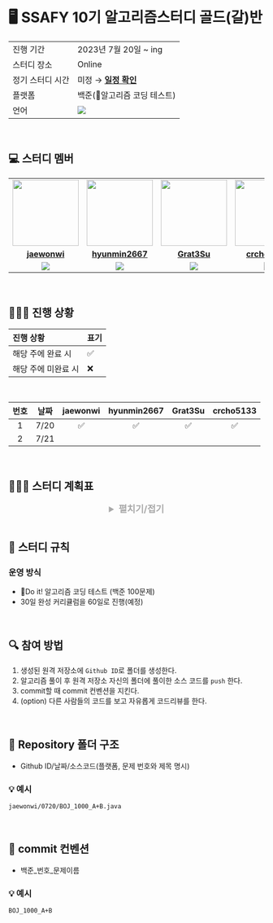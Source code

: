 # 🖥 SSAFY 10기 알고리즘스터디 골드(갈)반

<table align="center">
  <tr>
    <td>진행 기간</td>
    <td>2023년 7월 20일 ~ ing </td>
  </tr>
  <tr>
    <td>스터디 장소</td>
    <td>Online</td>
  </tr>
  <tr>
    <td>정기 스터디 시간</td>
    <td>미정 &rarr; <a href="https://github.com/CodeSquad-BE-Study/Algorithm-Study/wiki/%EB%AA%A8%EC%9E%84-%EC%9D%BC%EC%A0%95"><b>일정 확인</b></a></td>
  </tr>
  <tr>
    <td>플랫폼</td>
    <td>백준(📘알고리즘 코딩 테스트)</td>
  </tr>
  <tr>
    <td>언어</td>
    <td>
      <img src="https://img.shields.io/badge/Java-007396.svg?&style=for-the-badge&logo=Java&logoColor=white"> 
      <!-- <img src="https://img.shields.io/badge/Python-3776AB?style=for-the-badge&logo=python&logoColor=white"> -->
    </td>
  </tr>
</table>

<br/>

## 💻️ 스터디 멤버

<table>
 <tr>
    <td align="center"><a href="https://github.com/jaewonwi"><img src="https://avatars.githubusercontent.com/jaewonwi" width="130px;" alt=""></a></td>
    <td align="center"><a href="https://github.com/hyunmin2667"><img src="https://avatars.githubusercontent.com/hyunmin2667" width="130px;" alt=""></a></td>
    <td align="center"><a href="https://github.com/Grat3Su"><img src="https://avatars.githubusercontent.com/Grat3Su" width="130px;" alt=""></a></td>
    <td align="center"><a href="https://github.com/crcho5133"><img src="https://avatars.githubusercontent.com/crcho5133" width="130px;" alt=""></a></td>
  </tr>
  <tr>
    <td align="center"><a href="https://github.com/jaewonwi"><b>jaewonwi</b></a></td>
    <td align="center"><a href="https://github.com/hyunmin2667"><b>hyunmin2667</b></a></td>
    <td align="center"><a href="https://github.com/Grat3Su"><b>Grat3Su</b></a></td>
    <td align="center"><a href="https://github.com/crcho5133"><b>crcho5133</b></a></td>
  </tr>
  <tr> 
    <td align="center"><img src="https://img.shields.io/badge/Java-007396.svg?&style=for-the-badge&logo=Java&logoColor=white"></td>
    <td align="center"><img src="https://img.shields.io/badge/Java-007396?style=for-the-badge&logo=java&logoColor=white"></td>
    <td align="center"><img src="https://img.shields.io/badge/Java-007396?style=for-the-badge&logo=java&logoColor=white"></td>
    <td align="center"><img src="https://img.shields.io/badge/Java-007396?style=for-the-badge&logo=java&logoColor=white"></td>
    <!-- <td align="center"><img src="https://img.shields.io/badge/Java-007396?style=for-the-badge&logo=java&logoColor=white"><br/><img src="https://img.shields.io/badge/Python-3776AB?style=for-the-badge&logo=python&logoColor=white"></td> -->
  </tr> 
</table>


<br/>

## 🧑🏻‍💻 진행 상황
<div align="center">

| 진행 상황            | 표기  |
|:-----------------|:----|
| 해당 주에 완료 시       | ✅   |
| 해당 주에 미완료 시      | ❌   |

</div>
<br>
<div align="center">

|   번호    |      날짜       | jaewonwi | hyunmin2667 | Grat3Su | crcho5133 | 
|:-------:|:-------------:|:-------:|:---------:|:--------:|:------------:|
| 1 | 7/20 |    ✅    |     ✅     |    ✅     |      ✅      |
| 2 | 7/21 |        |          |         |            |



</div>

<br/>

## 🧑🏻‍💻 스터디 계획표

<details>
<summary style="font-weight:bold;color:darkgray;font-size:18px" align=center>
펼치기/접기
</summary>

<div markdown="1" align=center>


|차수 |      날짜       | 분류 | 백준문제 |  진행도
|:---:|:-------------:|:-------:|:---------:|:---------:|
1일차	|	7/19	|	준비	|	코딩테스트	|	✅
2일차	|	7/20	|	준비	|	준비하기	|	✅
3일차	|	7/21	|	자료구조	|	배열의 리스트	|	✅
4일차	|	7/22	|	자료구조	|	구간 합	|	✅
5일차	|	7/23	|	자료구조	|	투 포인터	|	
6일차	|	7/24	|	자료구조	|	슬라이딩 윈도우	|	
7일차	|	7/25	|	자료구조	|	스택과 큐	|	
8일차	|	7/26	|	자료구조	|	스택과 큐	|	
9일차	|	7/27	|	정렬	|	버블 정렬	|	
10일차	|	7/28	|	정렬	|	선택 정렬	|	
11일차	|	7/29	|	정렬	|	삽입 정렬	|	
12일차	|	7/30	|	정렬	|	퀵 정렬	|	
13일차	|	7/31	|	정렬	|	병합 정렬	|	
14일차	|	8/1	|	정렬	|	기수 정렬	|	
15일차	|	8/2	|	탐색	|	깊이 우선 탐색	|	
16일차	|	8/3	|	탐색	|	너비 우선 탐색	|	
17일차	|	8/4	|	탐색	|	이진 탐색	|	
18일차	|	8/5	|	탐색	|	이진 탐색	|	
19일차	|	8/6	|	그리디	|	문제 풀이	|	
20일차	|	8/7	|	그리디	|	문제 풀이	|	
21일차	|	8/8	|	그리디	|	문제 풀이	|	
22일차	|	8/9	|	그리디	|	문제풀이	|	
23일차	|	8/10	|	정수론	|	소수 구하기	|	
24일차	|	8/11	|	정수론	|	오일러 피	|	
25일차	|	8/12	|	정수론	|	유클리드 호제법	|	
26일차	|	8/13	|	정수론	|	확장 유클리드 호제법	|	
27일차	|	8/14	|	그래프	|	그래프의 표현	|	
28일차	|	8/15	|	그래프	|	그래프의 표현	|	
29일차	|	8/16	|	그래프	|	유니온 파인드	|	
30일차	|	8/17	|	그래프	|	유니온 파인드	|	
31일차	|	8/18	|	그래프	|	위상 정렬	|	
32일차	|	8/19	|	그래프	|	위상 정렬	|	
33일차	|	8/20	|	그래프	|	다익스트라	|	
34일차	|	8/21	|	그래프	|	다익스트라	|	
35일차	|	8/22	|	그래프	|	벨만-포드	|	
36일차	|	8/23	|	그래프	|	플로이드-워셜	|	
37일차	|	8/24	|	그래프	|	최소 신장 트리	|	
38일차	|	8/25	|	그래프	|	최소 신장 트리	|	
39일차	|	8/26	|	트리	|	트리 알아보기	|	
40일차	|	8/27	|	트리	|	트라이	|	
41일차	|	8/28	|	트리	|	이진 트리	|	
42일차	|	8/29	|	트리	|	이진 트리	|	
43일차	|	8/30	|	트리	|	세그먼트 트리	|	
44일차	|	8/31	|	트리	|	세그먼트 트리	|	
45일차	|	9/1	|	트리	|	최소 공통 조상	|	
46일차	|	9/2	|	트리	|	최소 공통 조상	|	
47일차	|	9/3	|	조합	|	문제 풀이	|	
48일차	|	9/4	|	조합	|	문제 풀이	|	
49일차	|	9/5	|	조합	|	문제 풀이	|	
50일차	|	9/6	|	조합	|	문제 풀이	|	
51일차	|	9/7	|	동적 계획법	|	문제 풀이	|	
52일차	|	9/8	|	동적 계획법	|	문제 풀이	|	
53일차	|	9/9	|	동적 계획법	|	문제 풀이	|	
54일차	|	9/10	|	동적 계획법	|	문제 풀이	|	
55일차	|	9/11	|	동적 계획법	|	문제 풀이	|	
56일차	|	9/12	|	동적 계획법	|	문제 풀이	|	
57일차	|	9/13	|	동적 계획법	|	문제 풀이	|	
58일차	|	9/14	|	동적 계획법	|	문제 풀이	|	
59일차	|	9/15	|	기하	|	문제 풀이	|	
60일차	|	9/16	|	기하	|	문제 풀이	|	

















</div>
</details>


<br/>

## 📌 스터디 규칙

### 운영 방식

- 📘Do it! 알고리즘 코딩 테스트 (백준 100문제)
- 30일 완성 커리큘럼을 60일로 진행(예정)


<br>

## 🔍 참여 방법

1. 생성된 원격 저장소에 `Github ID`로 폴더를 생성한다.
2. 알고리즘 풀이 후 원격 저장소 자신의 폴더에 풀이한 소스 코드를 `push` 한다.
3. commit할 때 commit 컨벤션을 지킨다.
4. (option) 다른 사람들의 코드를 보고 자유롭게 코드리뷰를 한다.

<br/>

## 📁 Repository 폴더 구조

- Github ID/날짜/소스코드(플랫폼, 문제 번호와 제목 명시)

### 💡 예시

`jaewonwi/0720/BOJ_1000_A+B.java`

<br/>

## 📁 commit 컨벤션

- 백준_번호_문제이름

### 💡 예시

`BOJ_1000_A+B`